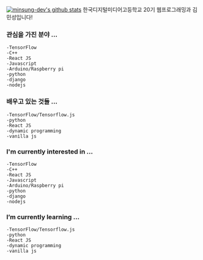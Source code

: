 
[![minsung-dev's github stats](https://github-readme-stats.vercel.app/api?username=minsung-dev)](https://github.com/minsung-dev)
한국디지털미디어고등학교 20기 웹프로그래밍과 김민성입니다!

### 관심을 가진 분야 ...

    -TensorFlow
    -C++
    -React JS
    -Javascript
    -Arduino/Raspberry pi
    -python
    -django
    -nodejs

### 배우고 있는 것들 ...

    -TensorFlow/Tensorflow.js
    -python
    -React JS
    -dynamic programming
    -vanilla js

### I'm currently interested in ...

    -TensorFlow
    -C++
    -React JS
    -Javascript
    -Arduino/Raspberry pi
    -python
    -django
    -nodejs

### I’m currently learning ...

    -TensorFlow/Tensorflow.js
    -python
    -React JS
    -dynamic programming
    -vanilla js

<!--
**minsung-dev/minsung-dev** is a ✨ _special_ ✨ repository because its `README.md` (this file) appears on your GitHub profile.

Here are some ideas to get you started:

- 🔭 I’m currently working on ...
- 🌱 I’m currently learning ...
- 👯 I’m looking to collaborate on ...
- 🤔 I’m looking for help with ...
- 💬 Ask me about ...
- 📫 How to reach me: ...
- 😄 Pronouns: ...
- ⚡ Fun fact: ...
-->
